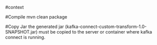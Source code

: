 #context

#Compile
mvn clean package

#Copy Jar
the generated jar (kafka-connect-custom-transform-1.0-SNAPSHOT.jar) must be copied to the server or container where kafka connect is running.

